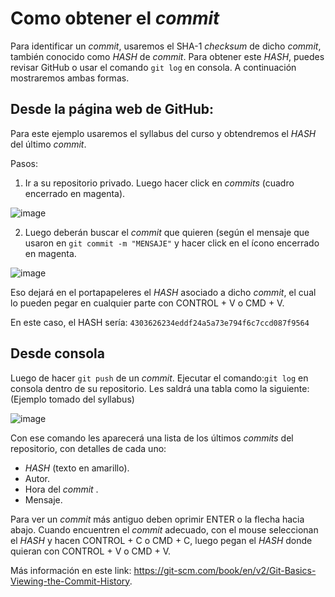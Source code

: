 # Como obtener el _commit_

Para identificar un _commit_, usaremos el SHA-1 _checksum_ de dicho _commit_, también conocido como _HASH_ de _commit_. Para obtener este _HASH_, puedes revisar GitHub o usar el comando `git log` en consola. A continuación mostraremos ambas formas. 

## Desde la página web de GitHub:

Para este ejemplo usaremos el syllabus del curso y obtendremos el _HASH_ del último _commit_.

Pasos:

1. Ir a su repositorio privado. Luego hacer click en _commits_ (cuadro encerrado en magenta).

![image](https://user-images.githubusercontent.com/15641721/55690164-d57ac680-595b-11e9-967c-f80aabeaf25a.png)

2. Luego deberán buscar el _commit_ que quieren (según el mensaje que usaron en `git commit -m "MENSAJE"` y hacer click en el ícono encerrado en magenta.

![image](https://user-images.githubusercontent.com/15641721/55690175-fb07d000-595b-11e9-8749-7c99d338ab81.png)

Eso dejará en el portapapeleres el _HASH_ asociado a dicho _commit_, el cual lo pueden pegar en cualquier parte con CONTROL + V o CMD + V.

En este caso, el HASH sería: `4303626234eddf24a5a73e794f6c7ccd087f9564`

## Desde consola

Luego de hacer `git push` de un _commit_. Ejecutar el comando:`git log` en consola dentro de su repositorio. 
Les saldrá una tabla como la siguiente: (Ejemplo tomado del syllabus)

![image](https://user-images.githubusercontent.com/15641721/55690250-a9ac1080-595c-11e9-9cd9-08fc76f530eb.png)

Con ese comando les aparecerá una lista de los últimos _commits_ del repositorio, con detalles de cada uno:

- _HASH_ (texto en amarillo). 
- Autor.
- Hora del _commit_ .
- Mensaje.


Para ver un _commit_ más antiguo deben oprimir ENTER o la flecha hacia abajo. Cuando encuentren el _commit_ adecuado, con el mouse seleccionan el _HASH_ y hacen CONTROL + C o CMD + C, luego pegan el _HASH_ donde quieran con CONTROL + V o CMD + V.


Más información en este link: https://git-scm.com/book/en/v2/Git-Basics-Viewing-the-Commit-History.


